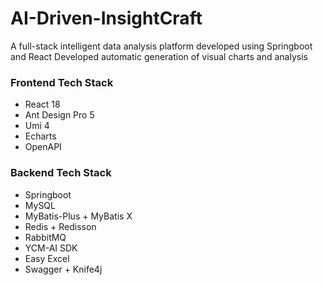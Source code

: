 # AI-Driven-InsightCraft

A full-stack intelligent data analysis platform developed using Springboot and React
Developed automatic generation of visual charts and analysis

### Frontend Tech Stack
* React 18
* Ant Design Pro 5
* Umi 4
* Echarts
* OpenAPI

### Backend Tech Stack
* Springboot
* MySQL
* MyBatis-Plus + MyBatis X
* Redis + Redisson
* RabbitMQ
* YCM-AI SDK
* Easy Excel
* Swagger + Knife4j
